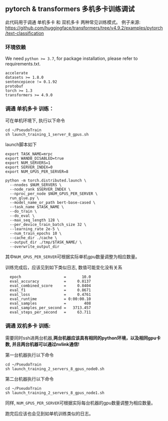 ## pytorch & transformers 多机多卡训练调试

此代码用于调通 单机多卡 和 双机多卡 两种常见训练模式。
例子来源: https://github.com/huggingface/transformers/tree/v4.9.2/examples/pytorch/text-classification

### 环境依赖

We need `python >= 3.7`, for package installation, please refer to requirements.txt.

```
accelerate
datasets >= 1.8.0
sentencepiece != 0.1.92
protobuf
torch >= 1.3
transformers >= 4.9.0
```

### 调通 单机多卡 训练：

可在单机环境下, 执行以下命令
```
cd ~/PseudoTrain
sh launch_training_1_server_8_gpus.sh
```

launch脚本如下
```
export TASK_NAME=mrpc
export WANDB_DISABLED=true
export NUM_SERVERS=1
export SERVER_INDEX=0
export NUM_GPUS_PER_SERVER=8

python -m torch.distributed.launch \
  --nnodes $NUM_SERVERS \
  --node_rank $SERVER_INDEX \
  --nproc_per_node $NUM_GPUS_PER_SERVER \
  run_glue.py \
  --model_name_or_path bert-base-cased \
  --task_name $TASK_NAME \
  --do_train \
  --do_eval \
  --max_seq_length 128 \
  --per_device_train_batch_size 32 \
  --learning_rate 2e-5 \
  --num_train_epochs 10 \
  --cache_dir ./cache \
  --output_dir ./tmp/$TASK_NAME/ \
  --overwrite_output_dir
```
其中`NUM_GPUS_PER_SERVER`可根据实际单机gpu数量调整为相应数量。

训练完成后，应该见到如下类似日志, 数值可能变化没有关系
```
  epoch                   =       10.0
  eval_accuracy           =     0.8137
  eval_combined_score     =     0.8404
  eval_f1                 =     0.8671
  eval_loss               =     0.4761
  eval_runtime            = 0:00:00.10
  eval_samples            =        408
  eval_samples_per_second =   3713.457
  eval_steps_per_second   =     63.711
```

### 调通 双机多卡 训练:

需要同时ssh进两台机器,**两台机器应该具有相同的python环境，以及相同gpu卡数, 并且两台机器可以通过nvlink通信!**

第一台机器执行以下命令
```
cd ~/PseudoTrain
sh launch_training_2_servers_8_gpus_node0.sh
```

第二台机器执行以下命令
```
cd ~/PseudoTrain
sh launch_training_2_servers_8_gpus_node1.sh
```

同样, `NUM_GPUS_PER_SERVER`可根据实际每台机器的gpu数量调整为相应数量。

跑完后应该也会见到如单机训练类似的日志。




